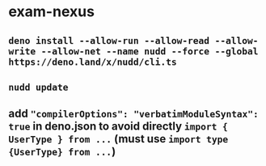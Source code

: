 # exam-nexus

## `deno install --allow-run --allow-read --allow-write --allow-net --name nudd --force --global https://deno.land/x/nudd/cli.ts`
## `nudd update`

## add `"compilerOptions": "verbatimModuleSyntax": true` in deno.json to avoid directly `import { UserType } from ...` (must use `import type {UserType} from ...`)  
